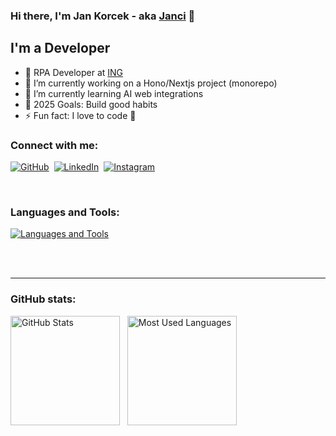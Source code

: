 ### Hi there, I'm Jan Korcek - aka [Janci][git-hub] 👋

## I'm a Developer

- 💼 RPA Developer at [ING](https://www.ing.com/Home.htm)
- 🔭 I’m currently working on a Hono/Nextjs project (monorepo)
- 🌱 I’m currently learning AI web integrations
- 🥅 2025 Goals: Build good habits
- ⚡ Fun fact: I love to code 🤣

### Connect with me:

[![GitHub](https://skillicons.dev/icons?i=github)][git-hub]&nbsp;
[![LinkedIn](https://skillicons.dev/icons?i=linkedin)][linked-in]&nbsp;
[![Instagram](https://skillicons.dev/icons?i=instagram)][instagram]

<br />

### Languages and Tools:

[![Languages and Tools](https://skillicons.dev/icons?i=html,css,js,ts,nodejs,react,vue,svelte,python,mysql,git)][git-hub]

<br />
<br />

---

### GitHub stats:

<p>
    <img height=175 alt="GitHub Stats" src="https://github-readme-stats.vercel.app/api?username=korcekj&theme=dark" />&nbsp;&nbsp;
    <img height=175 alt="Most Used Languages" src="https://github-readme-stats.vercel.app/api/top-langs/?username=korcekj&langs_count=6&theme=dark" />
</p>

[git-hub]: https://github.com/korcekj
[instagram]: https://www.instagram.com/jan.korcek
[linked-in]: https://www.linkedin.com/in/j%C3%A1n-kor%C4%8Dek/
